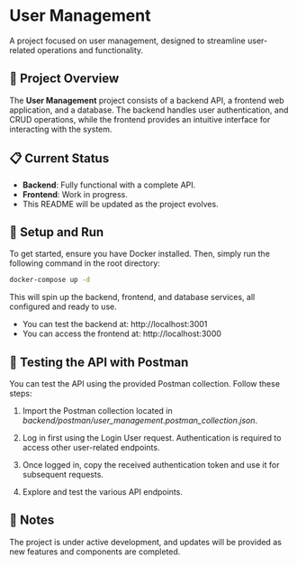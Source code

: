 # User Management

A project focused on user management, designed to streamline user-related operations and functionality.

## 🚀 Project Overview

The **User Management** project consists of a backend API, a frontend web application, and a database. The backend handles user authentication, and CRUD operations, while the frontend provides an intuitive interface for interacting with the system.

## 📋 Current Status

- **Backend**: Fully functional with a complete API.
- **Frontend**: Work in progress.
- This README will be updated as the project evolves.

## 🔧 Setup and Run

To get started, ensure you have Docker installed. Then, simply run the following command in the root directory:

```bash
docker-compose up -d
```
This will spin up the backend, frontend, and database services, all configured and ready to use.
- You can test the backend at: http://localhost:3001
- You can access the frontend at: http://localhost:3000

## 📡 Testing the API with Postman

You can test the API using the provided Postman collection. Follow these steps:

1. Import the Postman collection located in *backend/postman/user_management.postman_collection.json*.

2. Log in first using the Login User request. Authentication is required to access other user-related endpoints.

3. Once logged in, copy the received authentication token and use it for subsequent requests.

4. Explore and test the various API endpoints.



## 📌 Notes
The project is under active development, and updates will be provided as new features and components are completed.


